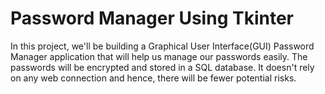 # Password Manager Using Tkinter

In this project, we'll be building a Graphical User Interface(GUI) Password Manager application that will help us manage our passwords easily. The passwords will be encrypted and stored in a SQL database. It doesn't rely on any web connection and hence, there will be fewer potential risks.

